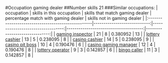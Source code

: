 #Occupation gaming dealer
##Number skills 21
###Similar occupations:
| occupation                                        |   skills in this occupation |   skills that match gaming dealer |   percentage match with gaming dealer |   skills not in gaming dealer |
|:--------------------------------------------------|----------------------------:|----------------------------------:|--------------------------------------:|------------------------------:|
| [gaming inspector](gaming_inspector.md)           |                          21 |                                 8 |                              0.380952 |                            13 |
| [lottery cashier](lottery_cashier.md)             |                          13 |                                 5 |                              0.238095 |                             8 |
| [casino cashier](casino_cashier.md)               |                          14 |                                 5 |                              0.238095 |                             9 |
| [casino pit boss](casino_pit_boss.md)             |                          10 |                                 4 |                              0.190476 |                             6 |
| [casino gaming manager](casino_gaming_manager.md) |                          12 |                                 4 |                              0.190476 |                             8 |
| [lottery operator](lottery_operator.md)           |                           9 |                                 3 |                              0.142857 |                             6 |
| [bingo caller](bingo_caller.md)                   |                          11 |                                 3 |                              0.142857 |                             8 |

